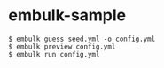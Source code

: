 # embulk-sample

```
$ embulk guess seed.yml -o config.yml
$ embulk preview config.yml
$ embulk run config.yml
```
